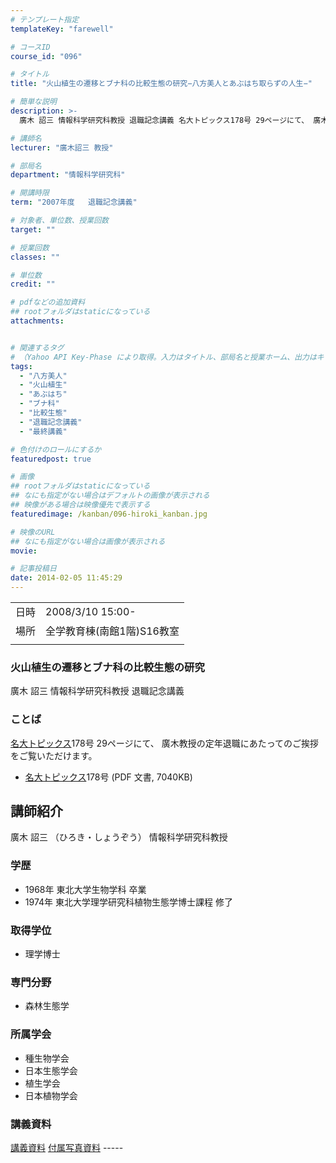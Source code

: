 ```yaml
---
# テンプレート指定
templateKey: "farewell"

# コースID
course_id: "096"

# タイトル
title: "火山植生の遷移とブナ科の比較生態の研究−八方美人とあぶはち取らずの人生−"

# 簡単な説明
description: >-
  廣木 詔三 情報科学研究科教授 退職記念講義 名大トピックス178号 29ページにて、 廣木教授の定年退職にあたってのご挨拶をご覧いただけます。   * ....

# 講師名
lecturer: "廣木詔三 教授"

# 部局名
department: "情報科学研究科"

# 開講時限
term: "2007年度	退職記念講義"

# 対象者、単位数、授業回数
target: ""

# 授業回数
classes: ""

# 単位数
credit: ""

# pdfなどの追加資料
## rootフォルダはstaticになっている
attachments:


# 関連するタグ
# （Yahoo API Key-Phase により取得。入力はタイトル、部局名と授業ホーム、出力はキーフレーズ（tags））
tags:
  - "八方美人"
  - "火山植生"
  - "あぶはち"
  - "ブナ科"
  - "比較生態"
  - "退職記念講義"
  - "最終講義"

# 色付けのロールにするか
featuredpost: true

# 画像
## rootフォルダはstaticになっている
## なにも指定がない場合はデフォルトの画像が表示される
## 映像がある場合は映像優先で表示する
featuredimage: /kanban/096-hiroki_kanban.jpg

# 映像のURL
## なにも指定がない場合は画像が表示される
movie: 

# 記事投稿日
date: 2014-02-05 11:45:29
---
```


|   |   |
|---|---|
| 日時 | 2008/3/10  15:00- |
| 場所 | 全学教育棟(南館1階)S16教室 |
|   |   |


### 火山植生の遷移とブナ科の比較生態の研究

廣木 詔三 情報科学研究科教授 退職記念講義

### ことば

[名大トピックス](http://www.nagoya-u.ac.jp/about-nu/public-relations/publication/topics-archive.html)178号 29ページにて、 廣木教授の定年退職にあたってのご挨拶をご覧いただけます。

* <a href="http://www.nagoya-u.ac.jp/about-nu/public-relations/publication/upload_images/no178.pdf#retirement" target="_blank">[名大トピックス](http://www.nagoya-u.ac.jp/about-nu/public-relations/publication/topics-archive.html)178号</a> (PDF 文書, 7040KB)


## 講師紹介

廣木 詔三 （ひろき・しょうぞう） 情報科学研究科教授

### 学歴

* 1968年 東北大学生物学科 卒業
* 1974年 東北大学理学研究科植物生態学博士課程 修了

### 取得学位

* 理学博士

### 専門分野

* 森林生態学

### 所属学会

* 種生物学会
* 日本生態学会
* 植生学会
* 日本植物学会


### 講義資料

[講義資料](https://ocw.nagoya-u.jp/files/96/hiroki_lect.pdf) [付属写真資料](https://ocw.nagoya-u.jp/files/96/hiroki_picture.pdf) -----